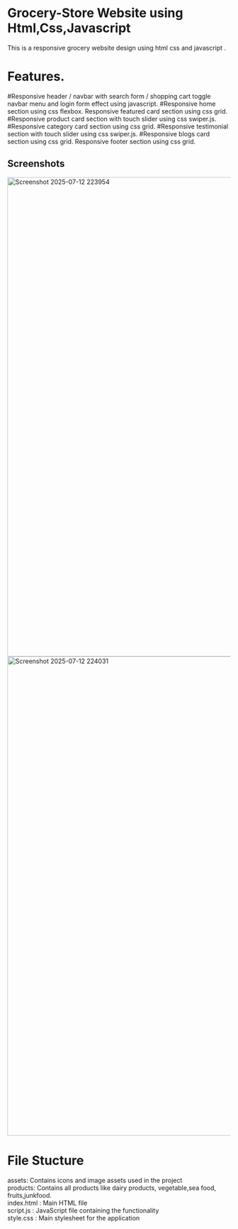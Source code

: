 # Grocery-Store Website using Html,Css,Javascript
This is a responsive grocery website design using html css and javascript .

# Features.
#Responsive header / navbar with search form / shopping cart toggle navbar menu and login form effect using javascript.
#Responsive home section using css flexbox. Responsive featured card section using css grid. 
#Responsive product card section with touch slider using css swiper.js.
#Responsive category card section using css grid. 
#Responsive testimonial section with touch slider using css swiper.js.
#Responsive blogs card section using css grid. Responsive footer section using css grid.
## Screenshots

<img width="1920" height="1080" alt="Screenshot 2025-07-12 223954" src="https://github.com/user-attachments/assets/f1454cde-b6c2-4dd3-9b33-1906d840b277" /><img width="1920" height="1080" alt="Screenshot 2025-07-12 224031" src="https://github.com/user-attachments/assets/48075062-9371-48f4-bf0a-55ea30589e03" />

# File Stucture
assets: Contains icons and image assets used in the project<br>
products: Contains all products like dairy products, vegetable,sea food, fruits,junkfood. <br>
index.html : Main HTML file <br>
script.js : JavaScript file containing the functionality <br>
style.css : Main stylesheet for the application <br>
